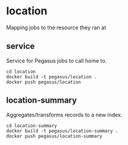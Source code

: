 # location

Mapping jobs to the resource they ran at

## service

Service for Pegasus jobs to call home to.

    cd location
    docker build -t pegasus/location .
    docker push pegasus/location

## location-summary

Aggregates/transforms records to a new index.

    cd location-summary
    docker build -t pegasus/location-summary .
    docker push pegasus/location-summary

